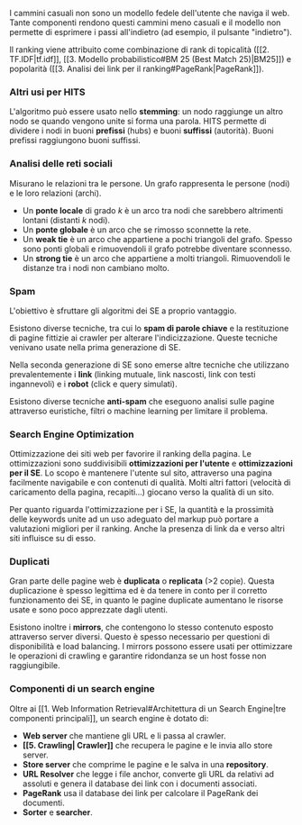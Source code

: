 I cammini casuali non sono un modello fedele dell'utente che naviga il web. Tante componenti rendono questi cammini meno casuali e il modello non permette di esprimere i passi all'indietro (ad esempio, il pulsante "indietro").

Il ranking viene attribuito come combinazione di rank di topicalità ([[2. TF.IDF|tf.idf]], [[3. Modello probabilistico#BM 25 (Best Match 25)|BM25]]) e popolarità ([[3. Analisi dei link per il ranking#PageRank|PageRank]]).

### Altri usi per HITS
L'algoritmo può essere usato nello **stemming**: un nodo raggiunge un altro nodo se quando vengono unite si forma una parola.
HITS permette di dividere i nodi in buoni **prefissi** (hubs) e buoni **suffissi** (autorità). Buoni prefissi raggiungono buoni suffissi.

### Analisi delle reti sociali
Misurano le relazioni tra le persone.
Un grafo rappresenta le persone (nodi) e le loro relazioni (archi). 

- Un **ponte locale** di grado $k$ è un arco tra nodi che sarebbero altrimenti lontani (distanti $k$ nodi). 
- Un **ponte globale** è un arco che se rimosso sconnette la rete.
- Un **weak tie** è un arco che appartiene a pochi triangoli del grafo. Spesso sono ponti globali e rimuovendoli il grafo potrebbe diventare sconnesso.
- Un **strong tie** è un arco che appartiene a molti triangoli. Rimuovendoli le distanze tra i nodi non cambiano molto.

### Spam
L'obiettivo è sfruttare gli algoritmi dei SE a proprio vantaggio.

Esistono diverse tecniche, tra cui lo **spam di parole chiave** e la restituzione di pagine fittizie ai crawler per alterare l'indicizzazione. Queste tecniche venivano usate nella prima generazione di SE.

Nella seconda generazione di SE sono emerse altre tecniche che utilizzano prevalentemente i **link** (linking mutuale, link nascosti, link con testi ingannevoli) e i **robot** (click e query simulati).

Esistono diverse tecniche **anti-spam** che eseguono analisi sulle pagine attraverso euristiche, filtri o machine learning per limitare il problema.

### Search Engine Optimization

Ottimizzazione dei siti web per favorire il ranking della pagina. Le ottimizzazioni sono suddivisibili **ottimizzazioni per l'utente** e **ottimizzazioni per il SE**. Lo scopo è mantenere l'utente sul sito, attraverso una pagina facilmente navigabile e con contenuti di qualità. Molti altri fattori (velocità di caricamento della pagina, recapiti...) giocano verso la qualità di un sito.

Per quanto riguarda l'ottimizzazione per i SE, la quantità e la prossimità delle keywords unite ad un uso adeguato del markup può portare a valutazioni migliori per il ranking. Anche la presenza di link da e verso altri siti influisce su di esso.

### Duplicati

Gran parte delle pagine web è **duplicata** o **replicata** (>2 copie).
Questa duplicazione è spesso legittima ed è da tenere in conto per il corretto funzionamento dei SE, in quanto le pagine duplicate aumentano le risorse usate e sono poco apprezzate dagli utenti.

Esistono inoltre i **mirrors**, che contengono lo stesso contenuto esposto attraverso server diversi. Questo è spesso necessario per questioni di disponibilità e load balancing. I mirrors possono essere usati per ottimizzare le operazioni di crawling e garantire ridondanza se un host fosse non raggiungibile.

### Componenti di un search engine

Oltre ai [[1. Web Information Retrieval#Architettura di un Search Engine|tre componenti principali]], un search engine è dotato di:

- **Web server** che mantiene gli URL e li passa al crawler.
- **[[5. Crawling| Crawler]]** che recupera le pagine e le invia allo store server.
- **Store server** che comprime le pagine e le salva in una **repository**.
- **URL Resolver** che legge i file anchor, converte gli URL da relativi ad assoluti e genera il database dei link con i documenti associati.
- **PageRank** usa il database dei link per calcolare il PageRank dei documenti.
- **Sorter** e **searcher**.